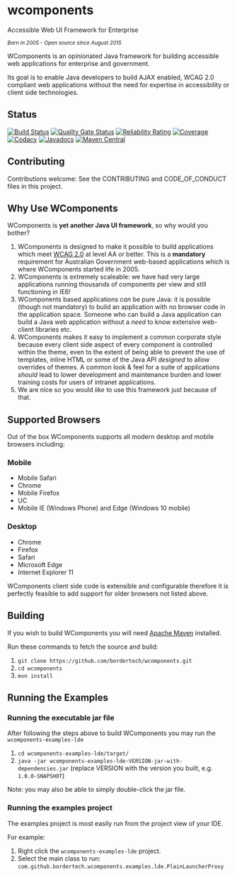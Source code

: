 # wcomponents

Accessible Web UI Framework for Enterprise

*<sup>Born in 2005 - Open source since August 2015</sup>*

WComponents is an opinionated Java framework for building accessible web applications for enterprise and government.

Its goal is to enable Java developers to build AJAX enabled, WCAG 2.0 compliant web applications without the need for expertise in accessibility or client side technologies.

## Status

[![Build Status](https://github.com/BorderTech/wcomponents/actions/workflows/github-actions-build.yml/badge.svg)](https://github.com/BorderTech/wcomponents/actions/workflows/github-actions-build.yml)
[![Quality Gate Status](https://sonarcloud.io/api/project_badges/measure?project=bordertech-wcomponents&metric=alert_status)](https://sonarcloud.io/dashboard?id=bordertech-wcomponents)
[![Reliability Rating](https://sonarcloud.io/api/project_badges/measure?project=bordertech-wcomponents&metric=reliability_rating)](https://sonarcloud.io/dashboard?id=bordertech-wcomponents)
[![Coverage](https://sonarcloud.io/api/project_badges/measure?project=bordertech-wcomponents&metric=coverage)](https://sonarcloud.io/dashboard?id=bordertech-wcomponents)
[![Codacy](https://api.codacy.com/project/badge/grade/7ba92824eb1f4d60abeddf1e72108bbc)](https://www.codacy.com/app/BorderTech/wcomponents)
[![Javadocs](https://javadoc.io/badge/com.github.bordertech.wcomponents/wcomponents-core.svg)](https://javadoc.io/doc/com.github.bordertech.wcomponents/wcomponents-core)
[![Maven Central](https://img.shields.io/maven-central/v/com.github.bordertech.wcomponents/wcomponents-core.svg?label=Maven%20Central)](https://search.maven.org/search?q=g:%22com.github.bordertech.wcomponents%22%20AND%20a:%22wcomponents-core%22)

## Contributing

Contributions welcome: See the CONTRIBUTING and CODE_OF_CONDUCT files in this project.

## Why Use WComponents

WComponents is **yet another Java UI framework**, so why would you bother?

1. WComponents is designed to make it possible to build applications which meet [WCAG 2.0](http://www.w3.org/TR/WCAG20/) at level AA or better. This is a **mandatory** requirement for Australian Government web-based applications which is where WComponents started life in 2005.
2. WComponents is extremely scaleable: we have had very large applications running thousands of components per view and still functioning in IE6!
3. WComponents based applications _can_ be pure Java: it is possible (though not mandatory) to build an application with no browser code in the application space. Someone who can build a Java application can build a Java web application without a _need_ to know extensive web-client libraries etc.
4. WComponents makes it easy to implement a common corporate style because every client side aspect of every component is controlled within the theme, even to the extent of being able to prevent the use of templates, inline HTML or some of the Java API _designed_ to allow overrides of themes. A common look & feel for a suite of applications _should_ lead to lower development and maintenance burden and lower training costs for users of intranet applications.
5. We are nice so you would _like_ to use this framework just because of that.

## Supported Browsers

Out of the box WComponents supports all modern desktop and mobile browsers including:

### Mobile

- Mobile Safari
- Chrome
- Mobile Firefox
- UC
- Mobile IE (Windows Phone) and Edge (Windows 10 mobile)

### Desktop

- Chrome
- Firefox
- Safari
- Microsoft Edge
- Internet Explorer 11

WComponents client side code is extensible and configurable therefore it is perfectly feasible to add support for older browsers not listed above.

## Building

If you wish to build WComponents you will need [Apache Maven](https://maven.apache.org/) installed.

Run these commands to fetch the source and build:

1. `git clone https://github.com/bordertech/wcomponents.git`
2. `cd wcomponents`
3. `mvn install`

## Running the Examples

### Running the executable jar file

After following the steps above to build WComponents you may run the `wcomponents-examples-lde`

1. `cd wcomponents-examples-lde/target/`
2. `java -jar wcomponents-examples-lde-VERSION-jar-with-dependencies.jar` (replace VERSION with the version you built, e.g. `1.0.0-SNAPSHOT`)

Note: you may also be able to simply double-click the jar file.

### Running the examples project

The examples project is most easily run from the project view of your IDE.

For example:

1. Right click the `wcomponents-examples-lde` project.
2. Select the main class to run: `com.github.bordertech.wcomponents.examples.lde.PlainLauncherProxy`
